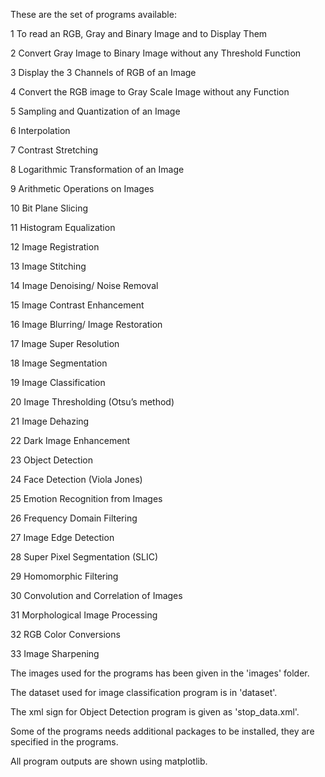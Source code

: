 These are the set of programs available:

1	To read an RGB, Gray and Binary Image and to Display Them

2	Convert Gray Image to Binary Image without any Threshold Function

3	Display the 3 Channels of RGB of an Image

4	Convert the RGB image to Gray Scale Image without any Function

5	Sampling and Quantization of an Image

6	Interpolation

7	Contrast Stretching

8	Logarithmic Transformation of an Image

9	Arithmetic Operations on Images

10	Bit Plane Slicing

11	Histogram Equalization

12	Image Registration

13	Image Stitching

14	Image Denoising/ Noise Removal

15	Image Contrast Enhancement

16	Image Blurring/ Image Restoration

17	Image Super Resolution

18	Image Segmentation

19	Image Classification

20	Image Thresholding (Otsu’s method)

21	Image Dehazing

22	Dark Image Enhancement

23	Object Detection

24	Face Detection (Viola Jones)

25	Emotion Recognition from Images

26	Frequency Domain Filtering

27	Image Edge Detection

28	Super Pixel Segmentation (SLIC)

29	Homomorphic Filtering

30	Convolution and Correlation of Images

31	Morphological Image Processing

32	RGB Color Conversions

33	Image Sharpening


The images used for the programs has been given in the 'images' folder.

The dataset used for image classification program is in 'dataset'.

The xml sign for Object Detection program is given as 'stop_data.xml'.

Some of the programs needs additional packages to be installed, they are specified in the programs.

All program outputs are shown using matplotlib.
